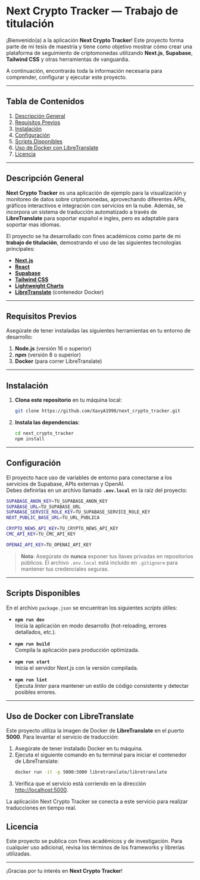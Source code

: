 # Next Crypto Tracker — Trabajo de titulación

¡Bienvenido(a) a la aplicación **Next Crypto Tracker**! Este proyecto forma parte de mi tesis de maestría y tiene como objetivo mostrar cómo crear una plataforma de seguimiento de criptomonedas utilizando **Next.js**, **Supabase**, **Tailwind CSS** y otras herramientas de vanguardia.  

A continuación, encontrarás toda la información necesaria para comprender, configurar y ejecutar este proyecto.

---

## Tabla de Contenidos
1. [Descripción General](#descripción-general)  
2. [Requisitos Previos](#requisitos-previos)  
3. [Instalación](#instalación)  
4. [Configuración](#configuración)  
5. [Scripts Disponibles](#scripts-disponibles)  
6. [Uso de Docker con LibreTranslate](#uso-de-docker-con-libretranslate)  
7. [Licencia](#licencia)  

---

## Descripción General
**Next Crypto Tracker** es una aplicación de ejemplo para la visualización y monitoreo de datos sobre criptomonedas, aprovechando diferentes APIs, gráficos interactivos e integración con servicios en la nube. Además, se incorpora un sistema de traducción automatizado a través de **LibreTranslate** para soportar español e ingles, pero es adaptable para soportar mas idiomas.

El proyecto se ha desarrollado con fines académicos como parte de mi **trabajo de titulación**, demostrando el uso de las siguientes tecnologías principales:
- **[Next.js](https://nextjs.org/)**  
- **[React](https://reactjs.org/)**  
- **[Supabase](https://supabase.com/)**  
- **[Tailwind CSS](https://tailwindcss.com/)**  
- **[Lightweight Charts](https://github.com/tradingview/lightweight-charts)**  
- **[LibreTranslate](https://github.com/LibreTranslate/LibreTranslate)** (contenedor Docker)  

---

## Requisitos Previos
Asegúrate de tener instaladas las siguientes herramientas en tu entorno de desarrollo:
1. **Node.js** (versión 16 o superior)  
2. **npm** (versión 8 o superior)  
3. **Docker** (para correr LibreTranslate)  

---

## Instalación
1. **Clona este repositorio** en tu máquina local:
   ```bash
   git clone https://github.com/XavyA1990/next_crypto_tracker.git
   ```
2. **Instala las dependencias**:
   ```bash
   cd next_crypto_tracker
   npm install
   ```

---

## Configuración
El proyecto hace uso de variables de entorno para conectarse a los servicios de Supabase, APIs externas y OpenAI.  
Debes definirlas en un archivo llamado **`.env.local`** en la raíz del proyecto:

```bash
SUPABASE_ANON_KEY=TU_SUPABASE_ANON_KEY
SUPABASE_URL=TU_SUPABASE_URL
SUPABASE_SERVICE_ROLE_KEY=TU_SUPABASE_SERVICE_ROLE_KEY
NEXT_PUBLIC_BASE_URL=TU_URL_PUBLICA

CRYPTO_NEWS_API_KEY=TU_CRYPTO_NEWS_API_KEY
CMC_API_KEY=TU_CMC_API_KEY

OPENAI_API_KEY=TU_OPENAI_API_KEY
```

> **Nota**: Asegúrate de **nunca** exponer tus llaves privadas en repositorios públicos. El archivo `.env.local` está incluido en `.gitignore` para mantener tus credenciales seguras.

---

## Scripts Disponibles
En el archivo `package.json` se encuentran los siguientes _scripts_ útiles:

- **`npm run dev`**  
  Inicia la aplicación en modo desarrollo (hot-reloading, errores detallados, etc.).
  
- **`npm run build`**  
  Compila la aplicación para producción optimizada.
  
- **`npm run start`**  
  Inicia el servidor Next.js con la versión compilada.
  
- **`npm run lint`**  
  Ejecuta _linter_ para mantener un estilo de código consistente y detectar posibles errores.

---

## Uso de Docker con LibreTranslate
Este proyecto utiliza la imagen de Docker de **LibreTranslate** en el puerto **5000**. Para levantar el servicio de traducción:

1. Asegúrate de tener instalado Docker en tu máquina.  
2. Ejecuta el siguiente comando en tu terminal para iniciar el contenedor de LibreTranslate:
   ```bash
   docker run -it -p 5000:5000 libretranslate/libretranslate
   ```
3. Verifica que el servicio está corriendo en la dirección [http://localhost:5000](http://localhost:5000).  

La aplicación Next Crypto Tracker se conecta a este servicio para realizar traducciones en tiempo real.

## Licencia
Este proyecto se publica con fines académicos y de investigación. Para cualquier uso adicional, revisa los términos de los frameworks y librerías utilizadas.

---

¡Gracias por tu interés en **Next Crypto Tracker**!
